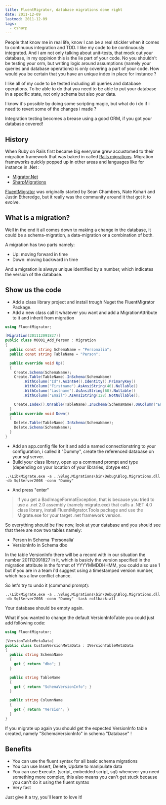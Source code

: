 ```yaml
---
title: FluentMigrator, database migrations done right
date: 2011-12-09
lastmod: 2011-12-09
tags:
  - csharp
---
```


People that know me in real life, know I can be a real stickler when it comes to continuous integration and TDD. I like my code to be continuously integrated. And i am not only talking about unit-tests, that mock out your database, in my oppinion this is the lie part of your code. No you shouldn't be testing your orm, but writing logic around assumptions (namely your queries and database operations) is only covering a part of your code. How would you be certain that you have an unique index in place for instance ?

I like all of my code to be tested including all queries and database operations. To be able to do that you need to be able to put your database in a specific state, not only schema but also your data.

I know it's possible by doing some scripting magic, but what do i do if i need to revert some of the changes i made ?

Integration testing becomes a brease using a good ORM, if you got your database covered!

## History

When Ruby on Rails first became big everyone grew accustomed to their migration framework that was baked in called [Rails migrations](http://guides.rubyonrails.org/migrations.html "Rails migrations"). Migration frameworks quickly popped up in other areas and languages like for instance in .Net :

- [Migrator.Net](http://code.google.com/p/migratordotnet)
- [SharpMigrations](http://sharpmigrations.codeplex.com)

[FluentMigrator](https://github.com/schambers/fluentmigrator/wiki) was originally started by Sean Chambers, Nate Kohari and Justin Etheredge, but it really was the community around it that got it to evolve.

## What is a migration?

Well in the end it all comes down to making a change in the database, it could be a schema-migration, a data-migration or a combination of both.

A migration has two parts namely:

- Up: moving forward in time
- Down: moving backward in time

And a migration is always unique identified by a number, which indicates the version of the database.

## Show us the code

- Add a class library project and install trough Nuget the FluentMigrator Package.
- Add a new class call it whatever you want and add a MigrationAttribute to it and inherit from migration

```csharp
using FluentMigrator;

[Migration(201112091827)]
public class M0001_Add_Person : Migration
{
  public const string SchemaName = "Personalia";
  public const string TableName = "Person";

  public override void Up()
  {
    Create.Schema(SchemaName);
    Create.Table(TableName).InSchema(SchemaName)
        .WithColumn("Id").AsInt64().Identity().PrimaryKey()
        .WithColumn("Firstname").AsAnsiString(40).Nullable()
        .WithColumn("Lastname").AsAnsiString(60).Nullable()
        .WithColumn("Email").AsAnsiString(128).NotNullable();

    Create.Index().OnTable(TableName).InSchema(SchemaName).OnColumn("Email").Unique();
  }
  public override void Down()
  {
    Delete.Table(TableName).InSchema(SchemaName);
    Delete.Schema(SchemaName);
  }
}
```

- Add an app.config file for it and add a named connectionstring to your configuration, i called it "Dummy", create the referenced database on your sql server.
- Build your class library, open up a command prompt and type (depending on your location of your libraries, dbtype etc)

```shell
..\Lib\Migrate.exe -a ..\Blog.Migrations\bin\Debug\Blog.Migrations.dll -db SqlServer2008 -conn "Dummy"
```

- And press "enter"

> If you get a BadImageFormatException, that is because you tried to use a .net 2.0 assembly (namely migrate.exe) that calls a .NET 4.0 class library, install FluentMigrator.Tools package and use the Migrate.exe for your target .net framework version.

So everything should be fine now, look at your database and you should see that there are now two tables namely:

- Person in Schema 'Personalia'
- VersionInfo in Schema dbo

In the table VersionInfo there will be a record with in our situation the number 201112091827 in it, which is basicly the version specified in the migration attribute in the format of YYYYMMDDHHMM, you could also use 1 but if you are in a team i'd suggest using a timestamped version number, which has a low conflict chance.

So let's try to undo it (command prompt):

```shell
..\Lib\Migrate.exe -a ..\Blog.Migrations\bin\Debug\Blog.Migrations.dll -db SqlServer2008 -conn "Dummy" -task rollback:all
```

Your database should be empty again.

What if you wanted to change the default VersionInfoTable you could just add following code:

```csharp
using FluentMigrator;

[VersionTableMetaData]
public class CustomVersionMetaData : IVersionTableMetaData
{
  public string SchemaName
  {
    get { return "dbo"; }
  }

  public string TableName
  {
    get { return "SchemaVersionInfo"; }
  }

  public string ColumnName
  {
    get { return "Version"; }
  }
}
```

If you migrate up again you should get the expected VersionInfo table created, namely "SchemaVersionInfo" in schema "Database" !

## Benefits

- You can use the fluent syntax for all basic schema migrations
- You can use Insert, Delete, Update to manipulate data
- You can use Execute. (script, embedded script, sql) whenever you need something more complex, this also means you can't get stuck because you can't do it using the fluent syntax
- Very fast

Just give it a try, you'll learn to love it!
